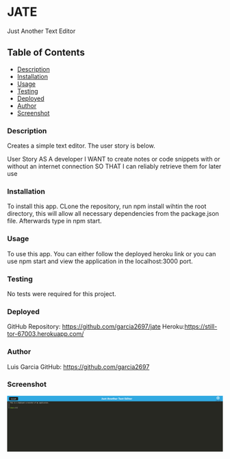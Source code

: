 # JATE
Just Another Text Editor


## Table of Contents

- [Description](#Description)
- [Installation](#Installation)
- [Usage](#Usage)
- [Testing](#Testing)
- [Deployed](#Deployed)
- [Author](#author)
- [Screenshot](#Screenshot)


### Description
Creates a simple text editor. The user story is below.

User Story
AS A developer
I WANT to create notes or code snippets with or without an internet connection
SO THAT I can reliably retrieve them for later use

### Installation
To install this app. CLone the repository, run npm install wihtin the root directory, this will allow all necessary dependencies from the package.json file. Afterwards type in npm start. 

### Usage
To use this app. You can either follow the deployed heroku link or you can use npm start and view the application in the localhost:3000 port.

### Testing
No tests were required for this project.

### Deployed
GitHub Repository: https://github.com/garcia2697/jate
Heroku:https://still-tor-67003.herokuapp.com/


### Author
Luis Garcia
GitHub: https://github.com/garcia2697

### Screenshot
![Image of app](screenshot.PNG)